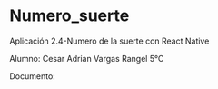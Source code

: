 # Numero_suerte
Aplicación 2.4-Numero de la suerte con React Native

Alumno: Cesar Adrian Vargas Rangel 5°C

Documento: 
